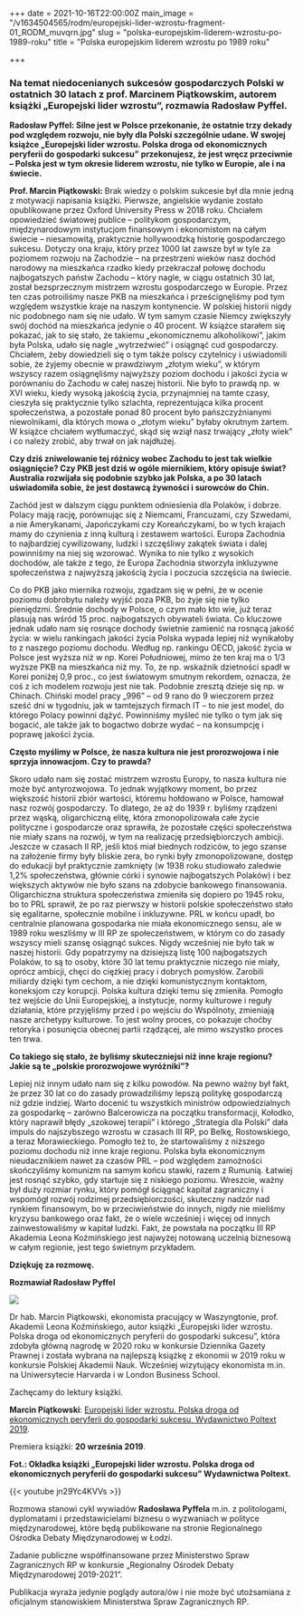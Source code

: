 +++
date = 2021-10-16T22:00:00Z
main_image = "/v1634504565/rodm/europejski-lider-wzrostu-fragment-01_RODM_muvqrn.jpg"
slug = "polska-europejskim-liderem-wzrostu-po-1989-roku"
title = "Polska europejskim liderem wzrostu po 1989 roku"

+++
### **Na temat niedocenianych sukcesów gospodarczych Polski w ostatnich 30 latach z prof. Marcinem Piątkowskim, autorem książki „Europejski lider wzrostu”, rozmawia Radosław Pyffel.**

**Radosław Pyffel: Silne jest w Polsce przekonanie, że ostatnie trzy dekady pod względem rozwoju, nie były dla Polski szczególnie udane. W swojej książce „Europejski lider wzrostu. Polska droga od ekonomicznych peryferii do gospodarki sukcesu”** **przekonujesz, że jest wręcz przeciwnie – Polska jest w tym okresie liderem wzrostu, nie tylko w Europie, ale i na świecie.**

**Prof. Marcin Piątkowski:** Brak wiedzy o polskim sukcesie był dla mnie jedną z motywacji napisania książki. Pierwsze, angielskie wydanie zostało opublikowane przez Oxford University Press w 2018 roku. Chciałem opowiedzieć światowej publice – politykom gospodarczym, międzynarodowym instytucjom finansowym i ekonomistom na całym świecie – niesamowitą, praktycznie hollywoodzką historię gospodarczego sukcesu. Dotyczy ona kraju, który przez 1000 lat zawsze był w tyle za poziomem rozwoju na Zachodzie – na przestrzeni wieków nasz dochód narodowy na mieszkańca rzadko kiedy przekraczał połowę dochodu najbogatszych państw Zachodu – który nagle, w ciągu ostatnich 30 lat, został bezsprzecznym mistrzem wzrostu gospodarczego w Europie. Przez ten czas potroiliśmy nasze PKB na mieszkańca i prześcignęliśmy pod tym względem wszystkie kraje na naszym kontynencie. W polskiej historii nigdy nic podobnego nam się nie udało. W tym samym czasie Niemcy zwiększyły swój dochód na mieszkańca jedynie o 40 procent. W książce starałem się pokazać, jak to się stało, że takiemu „ekonomicznemu alkoholikowi”, jakim była Polska, udało się nagle „wytrzeźwieć” i osiągnąć cud gospodarczy. Chciałem, żeby dowiedzieli się o tym także polscy czytelnicy i uświadomili sobie, że żyjemy obecnie w prawdziwym „złotym wieku”, w którym wszyscy razem osiągnęliśmy najwyższy poziom dochodu i jakości życia w porównaniu do Zachodu w całej naszej historii. Nie było to prawdą np. w XVI wieku, kiedy wysoką jakością życia, przynajmniej na tamte czasy, cieszyła się praktycznie tylko szlachta, reprezentująca kilka procent społeczeństwa, a pozostałe ponad 80 procent było pańszczyźnianymi niewolnikami, dla których mowa o „złotym wieku” byłaby okrutnym żartem. W książce chciałem wytłumaczyć, skąd się wziął nasz trwający „złoty wiek” i co należy zrobić, aby trwał on jak najdłużej.

**Czy dziś zniwelowanie tej różnicy wobec Zachodu to jest tak wielkie osiągnięcie? Czy PKB jest dziś w ogóle miernikiem, który opisuje świat? Australia rozwijała się podobnie szybko jak Polska, a po 30 latach uświadomiła sobie, że jest dostawcą żywności i surowców do Chin.**

Zachód jest w dalszym ciągu punktem odniesienia dla Polaków, i dobrze. Polacy mają rację, porównując się z Niemcami, Francuzami, czy Szwedami, a nie Amerykanami, Japończykami czy Koreańczykami, bo w tych krajach mamy do czynienia z inną kulturą i zestawem wartości. Europa Zachodnia to najbardziej cywilizowany, ludzki i szczęśliwy zakątek świata i dalej powinniśmy na niej się wzorować. Wynika to nie tylko z wysokich dochodów, ale także z tego, że Europa Zachodnia stworzyła inkluzywne społeczeństwa z najwyższą jakością życia i poczucia szczęścia na świecie.

Co do PKB jako miernika rozwoju, zgadzam się w pełni, że w ocenie poziomu dobrobytu należy wyjść poza PKB, bo żyje się nie tylko pieniędzmi. Średnie dochody w Polsce, o czym mało kto wie, już teraz plasują nas wśród 15 proc. najbogatszych obywateli świata. Co kluczowe jednak udało nam się rosnące dochody świetnie zamienić na rosnącą jakość życia: w wielu rankingach jakości życia Polska wypada lepiej niż wynikałoby to z naszego poziomu dochodu. Według np. rankingu OECD, jakość życia w Polsce jest wyższa niż w np. Korei Południowej, mimo że ten kraj ma o 1/3 wyższe PKB na mieszkańca niż my. To, że np. wskaźnik dzietności spadł w Korei poniżej 0,9 proc., co jest światowym smutnym rekordem, oznacza, że coś z ich modelem rozwoju jest nie tak. Podobnie zresztą dzieje się np. w Chinach. Chiński model pracy „996” – od 9 rano do 9 wieczorem przez sześć dni w tygodniu, jak w tamtejszych firmach IT – to nie jest model, do którego Polacy powinni dążyć. Powinniśmy myśleć nie tylko o tym jak się bogacić, ale także jak to bogactwo dobrze wydać – na konsumpcję i poprawę jakości życia.

**Często myślimy w Polsce, że nasza kultura nie jest prorozwojowa i nie sprzyja innowacjom. Czy to prawda?**

Skoro udało nam się zostać mistrzem wzrostu Europy, to nasza kultura nie może być antyrozwojowa. To jednak wyjątkowy moment, bo przez większość historii zbiór wartości, któremu hołdowano w Polsce, hamował nasz rozwój gospodarczy. To dlatego, że aż do 1939 r. byliśmy rządzeni przez wąską, oligarchiczną elitę, która zmonopolizowała całe życie polityczne i gospodarcze oraz sprawiła, że pozostałe części społeczeństwa nie miały szans na rozwój, w tym na realizację przedsiębiorczych ambicji. Jeszcze w czasach II RP, jeśli ktoś miał biednych rodziców, to jego szanse na założenie firmy były bliskie zera, bo rynki były zmonopolizowane, dostęp do edukacji był praktycznie zamknięty (w 1938 roku studiowało zaledwie 1,2% społeczeństwa, głównie córki i synowie najbogatszych Polaków) i bez większych aktywów nie było szans na zdobycie bankowego finansowania. Oligarchiczna struktura społeczeństwa zmieniła się dopiero po 1945 roku, bo to PRL sprawił, że po raz pierwszy w historii polskie społeczeństwo stało się egalitarne, społecznie mobilne i inkluzywne. PRL w końcu upadł, bo centralnie planowana gospodarka nie miała ekonomicznego sensu, ale w 1989 roku weszliśmy w III RP ze społeczeństwem, w którym co do zasady wszyscy mieli szansę osiągnąć sukces. Nigdy wcześniej nie było tak w naszej historii. Gdy popatrzymy na dzisiejszą listę 100 najbogatszych Polaków, to są to osoby, które 30 lat temu praktycznie niczego nie miały, oprócz ambicji, chęci do ciężkiej pracy i dobrych pomysłów. Zarobili miliardy dzięki tym cechom, a nie dzięki komunistycznym kontaktom, koneksjom czy korupcji. Polska kultura dzięki temu się zmieniła. Pomogło też wejście do Unii Europejskiej, a instytucje, normy kulturowe i reguły działania, które przyjęliśmy przed i po wejściu do Wspólnoty, zmieniają nasze archetypy kulturowe. To jest wolny proces, co pokazuje choćby retoryka i posunięcia obecnej partii rządzącej, ale mimo wszystko proces ten trwa.

**Co takiego się stało, że byliśmy skuteczniejsi niż inne kraje regionu? Jakie są te „polskie prorozwojowe wyróżniki”?**

Lepiej niż innym udało nam się z kilku powodów. Na pewno ważny był fakt, że przez 30 lat co do zasady prowadziliśmy lepszą politykę gospodarczą niż gdzie indziej. Warto docenić tu wszystkich ministrów odpowiedzialnych za gospodarkę – zarówno Balcerowicza na początku transformacji, Kołodko, który naprawił błędy „szokowej terapii” i którego „Strategia dla Polski” dała impuls do najszybszego wzrostu w czasach III RP, po Belkę, Rostowskiego, a teraz Morawieckiego. Pomogło też to, że startowaliśmy z niższego poziomu dochodu niż inne kraje regionu. Polska była ekonomicznym nieudacznikiem nawet za czasów PRL – pod względem zamożności skończyliśmy komunizm na samym końcu stawki, razem z Rumunią. Łatwiej jest rosnąć szybko, gdy startuje się z niskiego poziomu. Wreszcie, ważny był duży rozmiar rynku, który pomógł ściągnąć kapitał zagraniczny i wspomógł rozwój rodzimej przedsiębiorczości, skuteczny nadzór nad rynkiem finansowym, bo w przeciwieństwie do innych, nigdy nie mieliśmy kryzysu bankowego oraz fakt, że o wiele wcześniej i więcej od innych zainwestowaliśmy w kapitał ludzki. Fakt, że powstała na początku III RP Akademia Leona Koźmińskiego jest najwyżej notowaną uczelnią biznesową w całym regionie, jest tego świetnym przykładem.

**Dziękuję za rozmowę.**

**Rozmawiał Radosław Pyffel**

![](https://res.cloudinary.com/inspro/image/upload/v1634503719/rodm/Pi%C4%85tkowski_M._dr_hab_u8wocq.jpg)

Dr hab. Marcin Piątkowski, ekonomista pracujący w Waszyngtonie, prof. Akademii Leona Koźmińskiego, autor książki „Europejski lider wzrostu. Polska droga od ekonomicznych peryferii do gospodarki sukcesu”, która zdobyła główną nagrodę w 2020 roku w konkursie Dziennika Gazety Prawnej i została wybrana na najlepszą książkę z ekonomii w 2019 roku w konkursie Polskiej Akademii Nauk. Wcześniej wizytujący ekonomista m.in. na Uniwersytecie Harvarda i w London Business School.

Zachęcamy do lektury książki. 

**Marcin Piątkowski**: [Europejski lider wzrostu. Polska droga od ekonomicznych peryferii do gospodarki sukcesu, Wydawnictwo Poltext 2019](http://www.poltext.pl/b2599-europejski-lider-wzrostu-oprawa-miekka.htm "http://www.poltext.pl/b2599-europejski-lider-wzrostu-oprawa-miekka.htm"). 

Premiera książki: **20 września 2019**.

**Fot.: Okładka książki „Europejski lider wzrostu. Polska droga od ekonomicznych peryferii do gospodarki sukcesu” Wydawnictwa Poltext.**   

{{< youtube jn29Yc4KVVs >}}

Rozmowa stanowi cykl wywiadów **Radosława Pyffela** m.in. z politologami, dyplomatami i przedstawicielami biznesu o wyzwaniach w polityce międzynarodowej, które będą publikowane na stronie Regionalnego Ośrodka Debaty Międzynarodowej w Łodzi.

Zadanie publiczne współfinansowane przez Ministerstwo Spraw Zagranicznych RP w konkursie „Regionalny Ośrodek Debaty Międzynarodowej 2019-2021”.

Publikacja wyraża jedynie poglądy autora/ów i nie może być utożsamiana z oficjalnym stanowiskiem Ministerstwa Spraw Zagranicznych RP.
